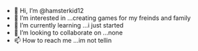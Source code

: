 - 👋 Hi, I’m @hamsterkid12
- 👀 I’m interested in ...creating games for my freinds and family
- 🌱 I’m currently learning ...i just started
- 💞️ I’m looking to collaborate on ...none
- 📫 How to reach me ...im not tellin

<!---
hamsterkid12/hamsterkid12 is a ✨ special ✨ repository because its `README.md` (this file) appears on your GitHub profile.
You can click the Preview link to take a look at your changes.
--->
